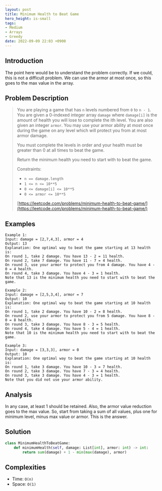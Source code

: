```yaml
---
layout: post
title: Minimum Health to Beat Game
hero_height: is-small
tags:
- Medium
- Arrays
- Greedy
date: 2022-09-09 22:03 +0900
---
```

## Introduction
The point here would be to understand the problem correctly.
If we could, this is not a difficult problem.
We can use the armor at most once, so this goes to the max value in the array.

## Problem Description
> You are playing a game that has `n` levels numbered from `0` to `n - 1`.
> You are given a 0-indexed integer array `damage`
> where `damage[i]` is the amount of health you will lose to complete the ith level.
> You are also given an integer `armor`.
> You may use your armor ability at most once during the game on any level
> which will protect you from at most armor damage.
>
> You must complete the levels in order
> and your health must be greater than 0 at all times to beat the game.
>
> Return the minimum health you need to start with to beat the game.
>
> Constraints:
> - `n == damage.length`
> - `1 <= n <= 10**5`
> - `0 <= damage[i] <= 10**5`
> - `0 <= armor <= 10**5`
>
> [https://leetcode.com/problems/minimum-health-to-beat-game/](https://leetcode.com/problems/minimum-health-to-beat-game/)

## Examples
```
Example 1:
Input: damage = [2,7,4,3], armor = 4
Output: 13
Explanation: One optimal way to beat the game starting at 13 health is:
On round 1, take 2 damage. You have 13 - 2 = 11 health.
On round 2, take 7 damage. You have 11 - 7 = 4 health.
On round 3, use your armor to protect you from 4 damage. You have 4 - 0 = 4 health.
On round 4, take 3 damage. You have 4 - 3 = 1 health.
Note that 13 is the minimum health you need to start with to beat the game.
```

```
Example 2:
Input: damage = [2,5,3,4], armor = 7
Output: 10
Explanation: One optimal way to beat the game starting at 10 health is:
On round 1, take 2 damage. You have 10 - 2 = 8 health.
On round 2, use your armor to protect you from 5 damage. You have 8 - 0 = 8 health.
On round 3, take 3 damage. You have 8 - 3 = 5 health.
On round 4, take 4 damage. You have 5 - 4 = 1 health.
Note that 10 is the minimum health you need to start with to beat the game.
```

```
Example 3:
Input: damage = [3,3,3], armor = 0
Output: 10
Explanation: One optimal way to beat the game starting at 10 health is:
On round 1, take 3 damage. You have 10 - 3 = 7 health.
On round 2, take 3 damage. You have 7 - 3 = 4 health.
On round 3, take 3 damage. You have 4 - 3 = 1 health.
Note that you did not use your armor ability.
```

## Analysis
In any case, at least 1 should be retained.
Also, the armor value reduction goes to the max value.
So, start from taking a sum of all values, plus one for minimum level,
minus max value or armor. This is the answer.

## Solution
```python
class MinimumHealthToBeatGame:
    def minimumHealth(self, damage: List[int], armor: int) -> int:
        return sum(damage) + 1 - min(max(damage), armor)
```

## Complexities
- Time: `O(n)`
- Space: `O(1)`

